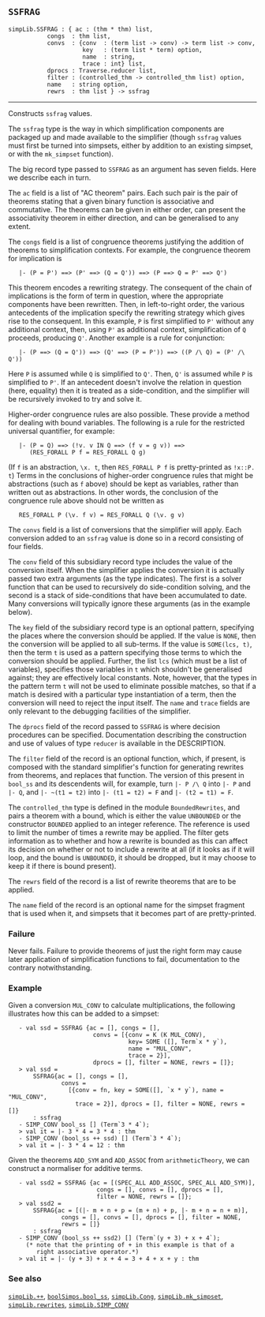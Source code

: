 ## `SSFRAG`

``` hol4
simpLib.SSFRAG : { ac : (thm * thm) list,
           congs  : thm list,
           convs  : {conv  : (term list -> conv) -> term list -> conv,
                     key   : (term list * term) option,
                     name  : string,
                     trace : int} list,
           dprocs : Traverse.reducer list,
           filter : (controlled_thm -> controlled_thm list) option,
           name   : string option,
           rewrs  : thm list } -> ssfrag
```

------------------------------------------------------------------------

Constructs `ssfrag` values.

The `ssfrag` type is the way in which simplification components are
packaged up and made available to the simplifier (though `ssfrag` values
must first be turned into simpsets, either by addition to an existing
simpset, or with the `mk_simpset` function).

The big record type passed to `SSFRAG` as an argument has seven fields.
Here we describe each in turn.

The `ac` field is a list of "AC theorem" pairs. Each such pair is the
pair of theorems stating that a given binary function is associative and
commutative. The theorems can be given in either order, can present the
associativity theorem in either direction, and can be generalised to any
extent.

The `congs` field is a list of congruence theorems justifying the
addition of theorems to simplification contexts. For example, the
congruence theorem for implication is

``` hol4
   |- (P = P') ==> (P' ==> (Q = Q')) ==> (P ==> Q = P' ==> Q')
```

This theorem encodes a rewriting strategy. The consequent of the chain
of implications is the form of term in question, where the appropriate
components have been rewritten. Then, in left-to-right order, the
various antecedents of the implication specify the rewriting strategy
which gives rise to the consequent. In this example, `P` is first
simplified to `P'` without any additional context, then, using `P'` as
additional context, simplification of `Q` proceeds, producing `Q'`.
Another example is a rule for conjunction:

``` hol4
   |- (P ==> (Q = Q')) ==> (Q' ==> (P = P')) ==> ((P /\ Q) = (P' /\ Q'))
```

Here `P` is assumed while `Q` is simplified to `Q'`. Then, `Q'` is
assumed while `P` is simplified to `P'`. If an antecedent doesn't
involve the relation in question (here, equality) then it is treated as
a side-condition, and the simplifier will be recursively invoked to try
and solve it.

Higher-order congruence rules are also possible. These provide a method
for dealing with bound variables. The following is a rule for the
restricted universal quantifier, for example:

``` hol4
   |- (P = Q) ==> (!v. v IN Q ==> (f v = g v)) ==>
      (RES_FORALL P f = RES_FORALL Q g)
```

(If `f` is an abstraction, `\x. t`, then `RES_FORALL P f` is
pretty-printed as `!x::P. t`) Terms in the conclusions of higher-order
congruence rules that might be abstractions (such as `f` above) should
be kept as variables, rather than written out as abstractions. In other
words, the conclusion of the congruence rule above should not be written
as

``` hol4
   RES_FORALL P (\v. f v) = RES_FORALL Q (\v. g v)
```

The `convs` field is a list of conversions that the simplifier will
apply. Each conversion added to an `ssfrag` value is done so in a record
consisting of four fields.

The `conv` field of this subsidiary record type includes the value of
the conversion itself. When the simplifier applies the conversion it is
actually passed two extra arguments (as the type indicates). The first
is a solver function that can be used to recursively do side-condition
solving, and the second is a stack of side-conditions that have been
accumulated to date. Many conversions will typically ignore these
arguments (as in the example below).

The `key` field of the subsidiary record type is an optional pattern,
specifying the places where the conversion should be applied. If the
value is `NONE`, then the conversion will be applied to all sub-terms.
If the value is `SOME(lcs, t)`, then the term `t` is used as a pattern
specifying those terms to which the conversion should be applied.
Further, the list `lcs` (which must be a list of variables), specifies
those variables in `t` which shouldn't be generalised against; they are
effectively local constants. Note, however, that the types in the
pattern term `t` will not be used to eliminate possible matches, so that
if a match is desired with a particular type instantiation of a term,
then the conversion will need to reject the input itself. The `name` and
`trace` fields are only relevant to the debugging facilities of the
simplifier.

The `dprocs` field of the record passed to `SSFRAG` is where decision
procedures can be specified. Documentation describing the construction
and use of values of type `reducer` is available in the DESCRIPTION.

The `filter` field of the record is an optional function, which, if
present, is composed with the standard simplifier's function for
generating rewrites from theorems, and replaces that function. The
version of this present in `bool_ss` and its descendents will, for
example, turn `|- P /\ Q` into `|- P` and `|- Q`, and `|- ~(t1 = t2)`
into `|- (t1 = t2) = F` and `|- (t2 = t1) = F`.

The `controlled_thm` type is defined in the module `BoundedRewrites`,
and pairs a theorem with a bound, which is either the value `UNBOUNDED`
or the constructor `BOUNDED` applied to an integer reference. The
reference is used to limit the number of times a rewrite may be applied.
The filter gets information as to whether and how a rewrite is bounded
as this can affect its decision on whether or not to include a rewrite
at all (if it looks as if it will loop, and the bound is `UNBOUNDED`, it
should be dropped, but it may choose to keep it if there is bound
present).

The `rewrs` field of the record is a list of rewrite theorems that are
to be applied.

The `name` field of the record is an optional name for the simpset
fragment that is used when it, and simpsets that it becomes part of are
pretty-printed.

### Failure

Never fails. Failure to provide theorems of just the right form may
cause later application of simplification functions to fail,
documentation to the contrary notwithstanding.

### Example

Given a conversion `MUL_CONV` to calculate multiplications, the
following illustrates how this can be added to a simpset:

``` hol4
   - val ssd = SSFRAG {ac = [], congs = [],
                        convs = [{conv = K (K MUL_CONV),
                                  key= SOME ([], Term`x * y`),
                                  name = "MUL_CONV",
                                  trace = 2}],
                        dprocs = [], filter = NONE, rewrs = []};
   > val ssd =
       SSFRAG{ac = [], congs = [],
               convs =
                 [{conv = fn, key = SOME([], `x * y`), name = "MUL_CONV",
                   trace = 2}], dprocs = [], filter = NONE, rewrs = []}
       : ssfrag
   - SIMP_CONV bool_ss [] (Term`3 * 4`);
   > val it = |- 3 * 4 = 3 * 4 : thm
   - SIMP_CONV (bool_ss ++ ssd) [] (Term`3 * 4`);
   > val it = |- 3 * 4 = 12 : thm
```

Given the theorems `ADD_SYM` and `ADD_ASSOC` from `arithmeticTheory`, we
can construct a normaliser for additive terms.

``` hol4
   - val ssd2 = SSFRAG {ac = [(SPEC_ALL ADD_ASSOC, SPEC_ALL ADD_SYM)],
                         congs = [], convs = [], dprocs = [],
                         filter = NONE, rewrs = []};
   > val ssd2 =
       SSFRAG{ac = [(|- m + n + p = (m + n) + p, |- m + n = n + m)],
               congs = [], convs = [], dprocs = [], filter = NONE,
               rewrs = []}
       : ssfrag
   - SIMP_CONV (bool_ss ++ ssd2) [] (Term`(y + 3) + x + 4`);
     (* note that the printing of + in this example is that of a
        right associative operator.*)
   > val it = |- (y + 3) + x + 4 = 3 + 4 + x + y : thm
```

### See also

[`simpLib.++`](#simpLib..KAL),
[`boolSimps.bool_ss`](#boolSimps.bool_ss),
[`simpLib.Cong`](#simpLib.Cong),
[`simpLib.mk_simpset`](#simpLib.mk_simpset),
[`simpLib.rewrites`](#simpLib.rewrites),
[`simpLib.SIMP_CONV`](#simpLib.SIMP_CONV)
